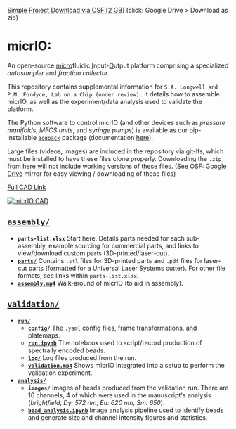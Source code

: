 [Simple Project Download via OSF \[2 GB\]](https://osf.io/86wf5/?view_only=c3bfd653adfa457480bd9e34eeaa98bf) (click: Google Drive > Download as zip)

# micrIO:
An open-source <ins>micro</ins>fluidic <ins>I</ins>nput-<ins>O</ins>utput platform comprising a specialized *autosampler* and *fraction collector*. 

This repository contains supplemental information for `S.A. Longwell and P.M. Fordyce, Lab on a Chip (under review).` It details how to assemble micrIO, as well as the experiment/data analysis used to validate the platform. 

The Python software to control micrIO (and other devices such as *pressure manifolds*, *MFCS units*, and *syringe pumps*) is available as our pip-installable [`acqpack`](https://pypi.org/project/acqpack/) package (documentation [here](https://acqpack.readthedocs.io/en/latest/)).

Large files (videos, images) are included in the repository via git-lfs, which must be installed to have these files clone properly. Downloading the `.zip` from here will not include working versions of these files. (See [OSF: Google Drive](https://osf.io/86wf5/?view_only=c3bfd653adfa457480bd9e34eeaa98bf) mirror for easy viewing / downloading of these files) 

[Full CAD Link](https://a360.co/2IcW9vt)

[![micrIO CAD](overview.gif)](https://a360.co/2IcW9vt)

## [`assembly/`](https://github.com/FordyceLab/micrio/tree/master/assembly)
- **`parts-list.xlsx`** Start here. Details parts needed for each sub-assembly, example sourcing for commercial parts, and links to view/download custom parts (3D-printed/laser-cut).
- [**`parts/`**](https://github.com/FordyceLab/micrio/tree/master/assembly/parts) Contains `.stl` files for 3D-printed parts and `.pdf` files for laser-cut parts (formatted for a Universal Laser Systems cutter). For other file formats, see links within `parts-list.xlsx`. 
- [**`assembly.mp4`**](https://osf.io/6a3vq/?view_only=c3bfd653adfa457480bd9e34eeaa98bf) Walk-around of micrIO (to aid in assembly).


## [`validation/`](https://github.com/FordyceLab/micrio/tree/master/validation)
- [**`run/`**](https://github.com/FordyceLab/micrio/tree/master/validation/run)
    + [**`config/`**](https://github.com/FordyceLab/micrio/tree/master/validation/run/config) The `.yaml` config files, frame transformations, and platemaps.
    + [**`run.ipynb`**](https://github.com/FordyceLab/micrio/blob/master/validation/run/run.ipynb) The notebook used to script/record production of spectrally encoded beads.
    + [**`log/`**](https://github.com/FordyceLab/micrio/tree/master/validation/run/log) Log files produced from the run. 
    + [**`validation.mp4`**](https://osf.io/ydbtc/?view_only=c3bfd653adfa457480bd9e34eeaa98bf) Shows micrIO integrated into a setup to perform the validation experiment.
- [**`analysis/`**](https://github.com/FordyceLab/micrio/tree/master/validation/analysis)
    + **`images/`** Images of beads produced from the validation run. There are 10 channels, 4 of which were used in the manuscript's analysis (*brightfield*, *Dy: 572 nm*, *Eu: 620 nm*, *Sm: 650*).
    + [**`bead_analysis.ipynb`**](https://github.com/FordyceLab/micrio/blob/master/validation/analysis/bead_analysis.ipynb) Image analysis pipeline used to identify beads and generate size and channel intensity figures and statistics.
    
